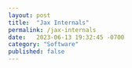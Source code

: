 ```yaml
---
layout: post
title:  "Jax Internals"
permalink: /jax-internals
date:   2023-06-13 19:32:45 -0700
category: "Software"
published: false
---
```


